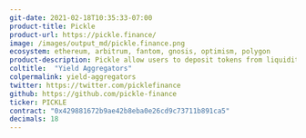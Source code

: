 ```yaml
---
git-date: 2021-02-18T10:35:33-07:00
product-title: Pickle
product-url: https://pickle.finance/
image: /images/output_md/pickle.finance.png
ecosystem: ethereum, arbitrum, fantom, gnosis, optimism, polygon
product-description: Pickle allow users to deposit tokens from liquidity pools such as Uniswap or Curve, and then execute sophisticated strategies that maximize the returns of the depositor
coltitle:  "Yield Aggregators"
colpermalink: yield-aggregators
twitter: https://twitter.com/picklefinance
github: https://github.com/pickle-finance
ticker: PICKLE
contract: "0x429881672b9ae42b8eba0e26cd9c73711b891ca5"
decimals: 18
---
```

